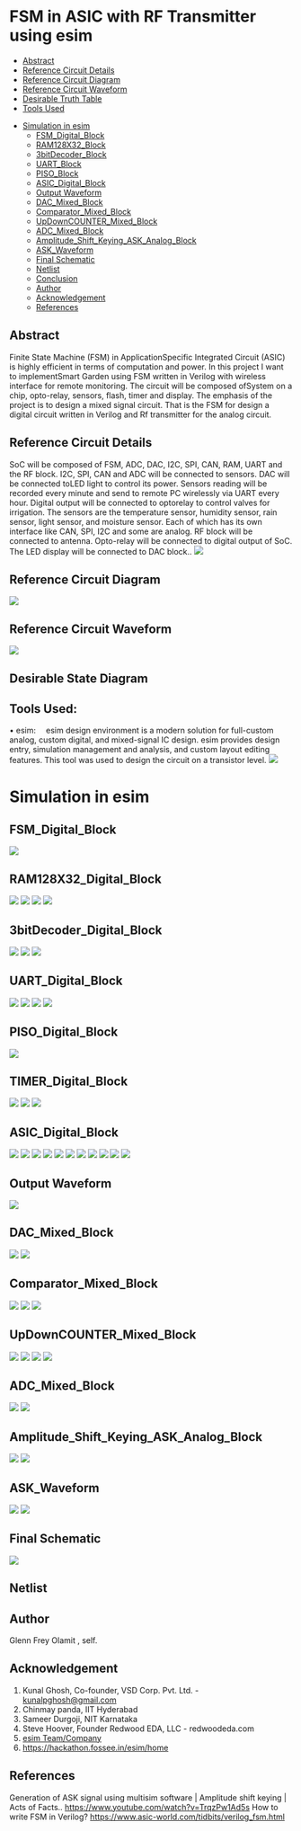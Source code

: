 # FSM in ASIC with RF Transmitter using esim
  * [Abstract](#abstract)
  * [Reference Circuit Details](#reference-circuit-details)
  * [Reference Circuit Diagram](#reference-circuit-diagram)
  * [Reference Circuit Waveform](#reference-circuit-waveform)
  * [Desirable Truth Table](#desirable-truth-table)
  * [Tools Used](#tools-used)
- [Simulation in esim](#simulation-in-esim)
  * [FSM_Digital_Block](#fsm-digital-block)
  * [RAM128X32_Block](#ram128x32-digital-block)
  * [3bitDecoder_Block](#3bitdecoder-digital-block)
  * [UART_Block](#uart-digital-block)
  * [PISO_Block](#piso-digital-block)
  * [ASIC_Digital_Block](#asic-digital-block)
  * [Output Waveform](#output-waveform)
  * [DAC_Mixed_Block](#DAC-Mixed-Block)
  * [Comparator_Mixed_Block](#Comparator-Mixed-Block)
  * [UpDownCOUNTER_Mixed_Block](#UpDownCOUNTER-Mixed-Block)
  * [ADC_Mixed_Block](#ADC-Mixed-Block)
  * [Amplitude_Shift_Keying_ASK_Analog_Block](#Amplitude-Shift-Keying-ASK-Analog-Block)
  * [ASK_Waveform](#ASK-Waveform)
  * [Final Schematic](#Final-Schematic)
  * [Netlist](#netlist)
  * [Conclusion](#conclusion)
  * [Author](#author)
  * [Acknowledgement](#acknowlegement)
  * [References](#references)





## Abstract
Finite State Machine (FSM) in ApplicationSpecific Integrated Circuit (ASIC) is highly efficient in terms of computation and power. In this project I want to implementSmart Garden using FSM written in Verilog with wireless interface for remote monitoring. The circuit will be composed ofSystem on a chip, opto-relay, sensors, flash, timer and display. The emphasis of the project is to design a mixed signal circuit. That is the FSM for design a digital circuit written in Verilog and Rf transmitter for the analog circuit.

## Reference Circuit Details

SoC will be composed of FSM, ADC, DAC, I2C, SPI, CAN, RAM, UART and the RF block. I2C, SPI, CAN and ADC will be connected to sensors. DAC will be connected toLED light to control its power. Sensors reading will be recorded every minute and send to remote PC wirelessly via UART every hour. Digital output will be connected to optorelay to control valves for irrigation. The sensors are the temperature sensor, humidity sensor,
rain sensor, light sensor, and moisture sensor. Each of which has its own interface like CAN, SPI, I2C and some are analog. RF block will be connected to antenna. Opto-relay will be connected to digital output of SoC. The LED display will be connected to DAC block..
![](ref.png)

## Reference Circuit Diagram
![](ref2.png)


## Reference Circuit Waveform
![](ref3.png)

## Desirable State Diagram



## Tools Used:
• esim:
 esim design environment is a modern solution for full-custom analog, custom digital, and mixed-signal IC design. esim provides design entry, simulation management and analysis, and custom layout editing features. This tool was used to design the circuit on a transistor level.
 ![](ref4.png)


# Simulation in esim


## FSM_Digital_Block
![](hackathonpics/FSM_makerchip.png)

## RAM128X32_Digital_Block
![](hackathonpics/RAM_makerchip.png)
![](hackathonpics/RAM_makerchip_we_0.png)
![](hackathonpics/RAM_makerchip_we_1.png)
![](hackathonpics/RAM_makerchip_we_1_output.png)

## 3bitDecoder_Digital_Block
![](hackathonpics/8bitDecoder_makerchip.png)
![](hackathonpics/8bitDecoder_tb.png)
![](hackathonpics/8bitDecoder_ngspice_waveform.png)

## UART_Digital_Block
![](hackathonpics/UART_makerchip.png)
![](hackathonpics/UART_waveform1.png)
![](hackathonpics/UART_waveform2.png)
![](hackathonpics/UART_waveform3.png)

## PISO_Digital_Block
![](hackathonpics/PISO_makerchip.png)

## TIMER_Digital_Block
![](hackathonpics/TIMER_makerchip.png)
![](hackathonpics/TIMER_waveform.png)
![](hackathonpics/TIMER_waveform2.png)

## ASIC_Digital_Block
![](hackathonpics/ASIC_makerchip_fsm_decoder.png)
![](hackathonpics/ASIC_makerchip_fsm_decoder2.png)
![](hackathonpics/ASIC_makerchip_fsm_decoder_ram_timer.png)
![](hackathonpics/ASIC_waveform_fsm_decoder_ram_timer.png)
![](hackathonpics/ASIC_waveform_fsm_decoder_ram_timer2.png)
![](hackathonpics/ASIC_maker_fsm_decoder_ram_timer_uart.png)
![](hackathonpics/ASIC_waveform_fsm_decoder_ram_timer_uart.png)
![](hackathonpics/ASIC_waveform2_fsm_decoder_ram_timer_uart.png)
![](hackathonpics/ASIC_waveform3_fsm_decoder_ram_timer_uart.png)
![](hackathonpics/ASIC_schematic.png)
![](hackathonpics/ASIC_finalschem.png)


## Output Waveform
![](hackathonpics/ASIC_ngspice.png)

## DAC_Mixed_Block
![](hackathonpics2/dac_shematic.png)
![](hackathonpics2/dac_waveform.png)

## Comparator_Mixed_Block
![](hackathonpics2/comparator_schematic.png)
![](hackathonpics2/comparator_waveform.png)
![](hackathonpics2/comparator_waveform2.png)

## UpDownCOUNTER_Mixed_Block
![](hackathonpics/updownCounter_makerchip.png)
![](hackathonpics/updownCounter_waveform.png)
![](hackathonpics2/updowncounrter_waveform.png)
![](hackathonpics2/updowncounrter_waveform2.png)

## ADC_Mixed_Block
![](hackathonpics2/ASIC_ngspice.png)
![](hackathonpics2/ASIC_ngspice.png)

## Amplitude_Shift_Keying_ASK_Analog_Block
![](hackathonpics2/ASK_schematic.png)
![](hackathonpics2/ASIC_schematic2.png)

## ASK_Waveform
![](hackathonpics2/ASK_waveform.png)
![](hackathonpics2/ASK_waveform2.png)

## Final Schematic
![](hackathonpics2/ASIC_Final_schematic.png)

## Netlist

## Author
Glenn Frey Olamit , self.
## Acknowledgement
1. Kunal Ghosh, Co-founder, VSD Corp. Pvt. Ltd. - kunalpghosh@gmail.com
2. Chinmay panda, IIT Hyderabad
3. Sameer Durgoji, NIT Karnataka
4. Steve Hoover, Founder Redwood EDA, LLC - redwoodeda.com
5. [esim Team/Company](https://hackathon.fossee.in/esim/home)
6. https://hackathon.fossee.in/esim/home
## References
Generation of ASK signal using multisim software | Amplitude shift
keying | Acts of Facts..
https://www.youtube.com/watch?v=TrqzPw1Ad5s
 How to write FSM in Verilog?
https://www.asic-world.com/tidbits/verilog_fsm.html
